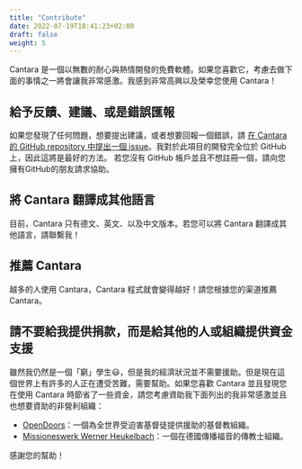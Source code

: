 ```yaml
---
title: "Contribute"
date: 2022-07-19T18:41:23+02:00
draft: false
weight: 5
---
```


Cantara 是一個以無數的耐心與熱情開發的免費軟體。如果您喜歡它，考慮去做下面的事情之一將會讓我非常感激。我感到非常高興以及榮幸您使用 Cantara！

## 給予反饋、建議、或是錯誤匯報

如果您發現了任何問題，想要提出建議，或者想要回報一個錯誤，請 [在 Cantara 的 GitHub repository 中提出一個 issue](https://github.com/reckel-jm/cantara/issues)。我對於此項目的開發完全位於 GitHub 上，因此這將是最好的方法。 若您沒有 GitHub 帳戶並且不想註冊一個，請向您擁有GitHub的朋友請求協助。

## 將 Cantara 翻譯成其他語言

目前，Cantara 只有德文、英文、以及中文版本。若您可以將 Cantara 翻譯成其他語言，請聯繫我！

## 推薦 Cantara

越多的人使用 Cantara，Cantara 程式就會變得越好！請您根據您的渠道推薦 Cantara。

## 請不要給我提供捐款，而是給其他的人或組織提供資金支援

雖然我仍然是一個「窮」學生😃，但是我的經濟狀況並不需要援助。但是現在這個世界上有許多的人正在遭受苦難，需要幫助。如果您喜歡 Cantara 並且發現您在使用 Cantara 時節省了一些資金，請您考慮資助我下面列出的我非常感激並且也想要資助的非營利組織：

* [OpenDoors](https://www.opendoors.de/)：一個為全世界受迫害基督徒提供援助的基督教組織。
* [Missioneswerk Werner Heukelbach](https://www.heukelbach.org/)：一個在德國傳播福音的傳教士組織。

感謝您的幫助！
